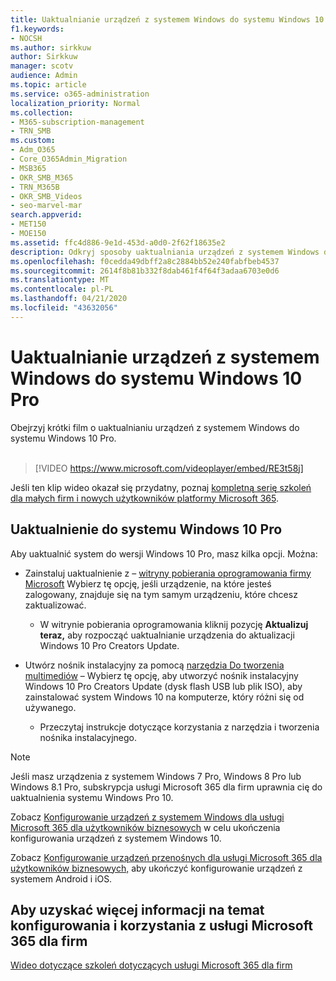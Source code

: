 ```yaml
---
title: Uaktualnianie urządzeń z systemem Windows do systemu Windows 10 Pro
f1.keywords:
- NOCSH
ms.author: sirkkuw
author: Sirkkuw
manager: scotv
audience: Admin
ms.topic: article
ms.service: o365-administration
localization_priority: Normal
ms.collection:
- M365-subscription-management
- TRN_SMB
ms.custom:
- Adm_O365
- Core_O365Admin_Migration
- MSB365
- OKR_SMB_M365
- TRN_M365B
- OKR_SMB_Videos
- seo-marvel-mar
search.appverid:
- MET150
- MOE150
ms.assetid: ffc4d886-9e1d-453d-a0d0-2f62f18635e2
description: Odkryj sposoby uaktualniania urządzeń z systemem Windows do systemu Windows 10 Pro w celu wykorzystania bardziej zaawansowanych funkcji zabezpieczeń i sieci biznesowych.
ms.openlocfilehash: f0cedda49dbff2a8c2884bb52e240fabfbeb4537
ms.sourcegitcommit: 2614f8b81b332f8dab461f4f64f3adaa6703e0d6
ms.translationtype: MT
ms.contentlocale: pl-PL
ms.lasthandoff: 04/21/2020
ms.locfileid: "43632056"
---
```

# <a name="upgrade-windows-devices-to-windows-10-pro"></a>Uaktualnianie urządzeń z systemem Windows do systemu Windows 10 Pro

Obejrzyj krótki film o uaktualnianiu urządzeń z systemem Windows do systemu Windows 10 Pro.<br><br>

> [!VIDEO https://www.microsoft.com/videoplayer/embed/RE3t58j] 

Jeśli ten klip wideo okazał się przydatny, poznaj [kompletną serię szkoleń dla małych firm i nowych użytkowników platformy Microsoft 365](https://support.office.com/article/6ab4bbcd-79cf-4000-a0bd-d42ce4d12816).

## <a name="upgrade-to-windows-10-pro"></a>Uaktualnienie do systemu Windows 10 Pro
  
Aby uaktualnić system do wersji Windows 10 Pro, masz kilka opcji. Można:
    
- Zainstaluj uaktualnienie z &ndash; [witryny pobierania oprogramowania firmy Microsoft](https://go.microsoft.com/fwlink/?LinkID=836951 ) Wybierz tę opcję, jeśli urządzenie, na które jesteś zalogowany, znajduje się na tym samym urządzeniu, które chcesz zaktualizować. 

    - W witrynie pobierania oprogramowania kliknij pozycję **Aktualizuj teraz,** aby rozpocząć uaktualnianie urządzenia do aktualizacji Windows 10 Pro Creators Update. 
    
- Utwórz nośnik instalacyjny za pomocą [narzędzia Do tworzenia multimediów](https://go.microsoft.com/fwlink/?LinkID=836960) &ndash; Wybierz tę opcję, aby utworzyć nośnik instalacyjny Windows 10 Pro Creators Update (dysk flash USB lub plik ISO), aby zainstalować system Windows 10 na komputerze, który różni się od używanego.

    - Przeczytaj instrukcje dotyczące korzystania z narzędzia i tworzenia nośnika instalacyjnego. 

> [!NOTE]
> Jeśli masz urządzenia z systemem Windows 7 Pro, Windows 8 Pro lub Windows 8.1 Pro, subskrypcja usługi Microsoft 365 dla firm uprawnia cię do uaktualnienia systemu Windows Pro 10.
    
Zobacz [Konfigurowanie urządzeń z systemem Windows dla usługi Microsoft 365 dla użytkowników biznesowych](set-up-windows-devices.md) w celu ukończenia konfigurowania urządzeń z systemem Windows 10. 
  
Zobacz [Konfigurowanie urządzeń przenośnych dla usługi Microsoft 365 dla użytkowników biznesowych,](set-up-mobile-devices.md) aby ukończyć konfigurowanie urządzeń z systemem Android i iOS. 
  
## <a name="for-more-on-setting-up-and-using-microsoft-365-for-business"></a>Aby uzyskać więcej informacji na temat konfigurowania i korzystania z usługi Microsoft 365 dla firm

[Wideo dotyczące szkoleń dotyczących usługi Microsoft 365 dla firm](https://support.office.com/article/6ab4bbcd-79cf-4000-a0bd-d42ce4d12816)
